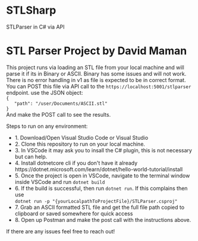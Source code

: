 # STLSharp
STLParser in C# via API

<H1>STL Parser Project by David Maman</H1>
<p>This project runs via loading an STL file from your local machine and will parse it if its in Binary or ASCII. Binary has some issues and will not work.
There is no error handling in v1 as file is expected to be in correct format. You can POST this file via API call to the <code>https://localhost:5001/stlparser</code> endpoint.
use the JSON object: <br/> <code>{
   "path": "/user/Documents/ASCII.stl"
}</code>
</br>
And make the POST call to see the results. 
</p>
Steps to run on any environment:
<ul>
<li>1. Download/Open Visual Studio Code or Visual Studio</li>
<li>2. Clone this repository to run on your local machine.</li>
<li>3. In VSCode it may ask you to insall the C# plugin, this is not necessary but can help.</li>
<li>4. Install dotnetcore cli if you don't have it already https://dotnet.microsoft.com/learn/dotnet/hello-world-tutorial/install </li>
<li>5. Once the project is open in VSCode, navigate to the terminal window inside VSCode and run <code>dotnet build</code> </li>
<li>6. If the build is successful, then run <code>dotnet run</code>. If this complains then use </br> <code>dotnet run -p "{yourLocalpathToProjectFile}/STLParser.csproj"</code></li>
<li>7. Grab an ASCII formatted STL file and get the full file path copied to clipboard or saved somewhere for quick access </li>
<li>8. Open up Postman and make the post call with the instructions above.</li>
</ul>

<p>If there are any issues feel free to reach out!</p>
